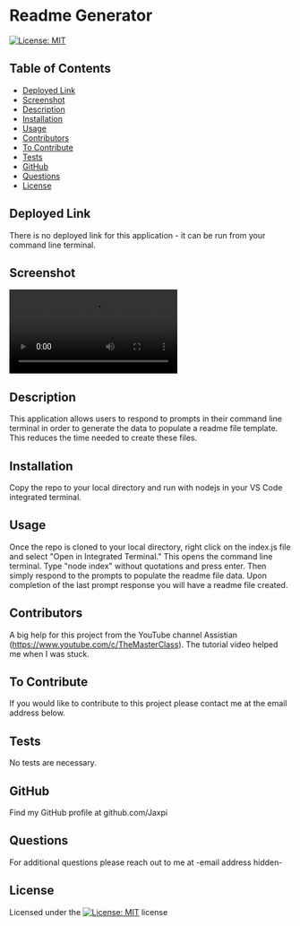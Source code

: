 
# Readme Generator

[![License: MIT](https://img.shields.io/badge/License-MIT-yellow.svg)](https://opensource.org/licenses/MIT)

## Table of Contents
- [Deployed Link](#deployed-link)
- [Screenshot](#screenshot)
- [Description](#description)
- [Installation](#installation)
- [Usage](#usage)
- [Contributors](#contributors)
- [To Contribute](#to-contribute)
- [Tests](#tests)
- [GitHub](#github)
- [Questions](#questions)
- [License](#license)

## Deployed Link
There is no deployed link for this application - it can be run from your command line terminal.

## Screenshot
<video src="./assets/ReadmeGeneratorScreencastify.mp4" style="width:300px; height auto;">;

## Description
This application allows users to respond to prompts in their command line terminal in order to generate the data to populate a readme file template. This reduces the time needed to create these files.

## Installation
Copy the repo to your local directory and run with nodejs in your VS Code integrated terminal.

## Usage
Once the repo is cloned to your local directory, right click on the index.js file and select "Open in Integrated Terminal." This opens the command line terminal. Type "node index" without quotations and press enter. Then simply respond to the prompts to populate the readme file data. Upon completion of the last prompt response you will have a readme file created.

## Contributors
A big help for this project from the YouTube channel Assistian (https://www.youtube.com/c/TheMasterClass). The tutorial video helped me when I was stuck.

## To Contribute
If you would like to contribute to this project please contact me at the email address below.

## Tests
No tests are necessary.

## GitHub
Find my GitHub profile at github.com/Jaxpi

## Questions
For additional questions please reach out to me at -email address hidden-

## License
Licensed under the [![License: MIT](https://img.shields.io/badge/License-MIT-yellow.svg)](https://opensource.org/licenses/MIT) license
    
    